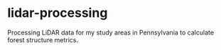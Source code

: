 # lidar-processing
Processing LiDAR data for my study areas in Pennsylvania to calculate forest structure metrics.
